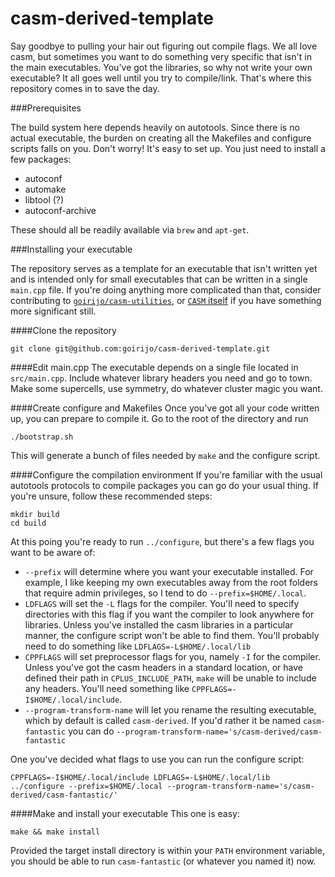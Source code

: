 # casm-derived-template
Say goodbye to pulling your hair out figuring out compile flags. We all love casm, but sometimes you want to do something very specific that isn't in the main executables. You've got the libraries, so why not write your own executable? It all goes well until you try to compile/link. That's where this repository comes in to save the day.

###Prerequisites

The build system here depends heavily on autotools. Since there is no actual executable, the burden on creating all the Makefiles and configure scripts falls on you. Don't worry! It's easy to set up. You just need to install a few packages:

* autoconf
* automake
* libtool (?)
* autoconf-archive

These should all be readily available via ```brew``` and ```apt-get```.

###Installing your executable

The repository serves as a template for an executable that isn't written yet and is intended only for small executables that can be written in a single ```main.cpp``` file. If you're doing anything more complicated than that, consider contributing to [```goirijo/casm-utilities```](https://github.com/goirijo/casm-utilities), or [```CASM``` itself](https://github.com/prisms-center/CASMcode) if you have something more significant still.

####Clone the repository
```
git clone git@github.com:goirijo/casm-derived-template.git
```

####Edit main.cpp
The executable depends on a single file located in ```src/main.cpp```. Include whatever library headers you need and go to town. Make some supercells, use symmetry, do whatever cluster magic you want.

####Create configure and Makefiles
Once you've got all your code written up, you can prepare to compile it. Go to the root of the directory and run
```
./bootstrap.sh
```
This will generate a bunch of files needed by ```make``` and the configure script.

####Configure the compilation environment
If you're familiar with the usual autotools protocols to compile packages you can go do your usual thing. If you're unsure, follow these recommended steps:
```
mkdir build
cd build
```
At this poing you're ready to run ```../configure```, but there's a few flags you want to be aware of:
* ```--prefix``` will determine where you want your executable installed. For example, I like keeping my own executables away from the root folders that require admin privileges, so I tend to do ```--prefix=$HOME/.local```.
* ```LDFLAGS``` will set the ```-L``` flags for the compiler. You'll need to specify directories with this flag if you want the compiler to look anywhere for libraries. Unless you've installed the casm libraries in a particular manner, the configure script won't be able to find them. You'll probably need to do something like ```LDFLAGS=-L$HOME/.local/lib```
* ```CPPFLAGS``` will set preprocessor flags for you, namely ```-I``` for the compiler. Unless you've got the casm headers in a standard location, or have defined their path in ```CPLUS_INCLUDE_PATH```, ```make``` will be unable to include any headers. You'll need something like ```CPPFLAGS=-I$HOME/.local/include```.
* ```--program-transform-name``` will let you rename the resulting executable, which by default is called ```casm-derived```. If you'd rather it be named ```casm-fantastic``` you can do ```--program-transform-name='s/casm-derived/casm-fantastic```

One you've decided what flags to use you can run the configure script:
```
CPPFLAGS=-I$HOME/.local/include LDFLAGS=-L$HOME/.local/lib ../configure --prefix=$HOME/.local --program-transform-name='s/casm-derived/casm-fantastic/'
```

####Make and install your executable
This one is easy:
```
make && make install
```

Provided the target install directory is within your ```PATH``` environment variable, you should be able to run ```casm-fantastic``` (or whatever you named it) now.
